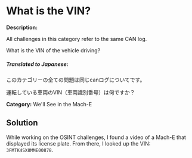 # What is the VIN?

**Description:**

All challenges in this category refer to the same CAN log.

What is the VIN of the vehicle driving?

##### **Translated to Japanese:**
このカテゴリーの全ての問題は同じcanログについてです。

運転している車両のVIN（車両識別番号）は何ですか？

**Category:** We'll See in the Mach-E

## Solution

While working on the OSINT challenges, I found a video of a Mach-E that displayed its license plate. From there, I looked up the VIN: `3FMTK4SX8MME00878`.


